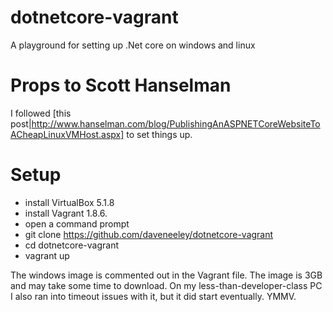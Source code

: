 # dotnetcore-vagrant
A playground for setting up .Net core on windows and linux

# Props to Scott Hanselman
I followed [this post|http://www.hanselman.com/blog/PublishingAnASPNETCoreWebsiteToACheapLinuxVMHost.aspx] to set things up.

# Setup
- install VirtualBox 5.1.8 
- install Vagrant 1.8.6.
- open a command prompt
- git clone https://github.com/daveneeley/dotnetcore-vagrant
- cd dotnetcore-vagrant
- vagrant up

The windows image is commented out in the Vagrant file. The image is 3GB and may take some time to download. On my less-than-developer-class PC I also ran into timeout issues with it, but it did start eventually. YMMV.



